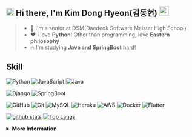 ## <img src="https://user-images.githubusercontent.com/48408417/87502548-c45f5000-c69c-11ea-8101-20bbc14ea002.jpg" width='20'> Hi there, I'm Kim Dong Hyeon(김동현) <img src="https://media.giphy.com/media/hvRJCLFzcasrR4ia7z/giphy.gif" width="25px"> 

> - 🏫 I'm a senior at DSM(Daedeok Software Meister High School)
> - ❤ I love **Python**! Other than programming, love **Eastern philosophy**
> - 🔥 I'm studying **Java and SpringBoot** hard!

## Skill
<!--**- Language**  -->

![Python](https://img.shields.io/badge/Python-%E2%98%85%E2%98%85%E2%98%85%E2%98%85%E2%98%85-blue?style=flat-square&logo=Python&logoColor=white&labelColor=blue)
![JavaScript](https://img.shields.io/badge/JavaScript-%E2%98%85%E2%98%85%E2%98%85%E2%98%86%E2%98%86-yellow?style=flat-square&logo=JavaScript&logoColor=white&labelColor=yellow)
![Java](https://img.shields.io/badge/Java-%E2%98%85%E2%98%85%E2%98%85%E2%98%86%E2%98%86-saddlebrown?style=flat-square&logo=Java&logoColor=white&labelColor=saddlebrown)

<!--**- Framework**  -->

![Django](https://img.shields.io/badge/Django-%E2%98%85%E2%98%85%E2%98%85%E2%98%85%E2%98%85-darkslategray?style=flat-square&logo=Django&logoColor=white&labelColor=darkslategray)
![SpringBoot](https://img.shields.io/badge/SpringBoot-%E2%98%85%E2%98%85%E2%98%85%E2%98%86%E2%98%86-limegreen?style=flat-square&logo=Spring&logoColor=white&labelColor=limegreen)

<!--**- Sub**  -->

![GitHub](https://img.shields.io/badge/GitHub-%E2%98%85%E2%98%85%E2%98%85%E2%98%85%E2%98%85-black?style=flat-square&logo=Github&logoColor=white&labelColor=black)
![Git](https://img.shields.io/badge/Git-%E2%98%85%E2%98%85%E2%98%85%E2%98%85%E2%98%85-orange?style=flat-square&logo=Git&logoColor=white&labelColor=orange)
![MySQL](https://img.shields.io/badge/MySQL-%E2%98%85%E2%98%85%E2%98%85%E2%98%85%E2%98%86-blue?style=flat-square&logo=MySQL&logoColor=white&labelColor=blue)
![Heroku](https://img.shields.io/badge/Heroku-%E2%98%85%E2%98%85%E2%98%85%E2%98%86%E2%98%86-darkslateblue?style=flat-square&logo=Heroku&logoColor=white&labelColor=darkslateblue)
![AWS](https://img.shields.io/badge/AWS-%E2%98%85%E2%98%85%E2%98%85%E2%98%86%E2%98%86-darkorange?style=flat-square&logo=Amazon&logoColor=white&labelColor=darkorange)
![Docker](https://img.shields.io/badge/Docker-%E2%98%85%E2%98%85%E2%98%86%E2%98%86%E2%98%86-deepskyblue?style=flat-square&logo=Docker&logoColor=white&labelColor=deepskyblue)
![Flutter](https://img.shields.io/badge/Flutter-%E2%98%85%E2%98%85%E2%98%86%E2%98%86%E2%98%86-dodgerblue?style=flat-square&logo=Flutter&logoColor=white&labelColor=dodgerblue)

<!-- Widgets -->

[![github stats](https://github-readme-stats.vercel.app/api?username=Kimdonghyeon7645&hide=issues&theme=vue)](https://github.com/anuraghazra/github-readme-stats)
[![Top Langs](https://github-readme-stats.vercel.app/api/top-langs/?username=Kimdonghyeon7645&layout=compact&card_width=auto&theme=graywhite&exclude_repo=Python-Data-Analysis,JUMP-UP-Project_DSM_school_meal_Analysis)](https://github.com/anuraghazra/github-readme-stats)

<details>
  <summary><b>More Information</b></summary>
  
  ![](https://hit.yhype.me/github/profile?user_id=48408417)
  [![wakatime stats](https://github-readme-stats.vercel.app/api/wakatime?username=Kimdonghyeon7645&layout=compact&width=100)](https://github.com/anuraghazra/github-readme-stats)
</details>
